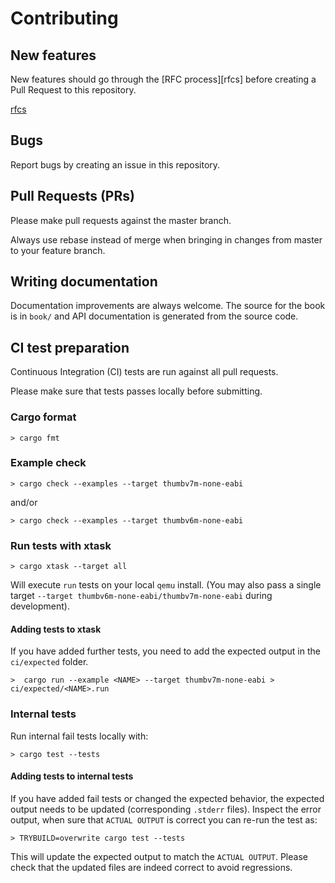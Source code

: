 # Contributing

## New features

New features should go through the [RFC process][rfcs] before creating a Pull Request to this repository.

[rfcs](https://github.com/rtic-rs/rfcs)

## Bugs

Report bugs by creating an issue in this repository.

## Pull Requests (PRs)

Please make pull requests against the master branch.

Always use rebase instead of merge when bringing in changes from master to your feature branch.

## Writing documentation

Documentation improvements are always welcome.
The source for the book is in `book/` and API documentation is generated from the source code.

## CI test preparation

Continuous Integration (CI) tests are run against all pull requests.

Please make sure that tests passes locally before submitting.

### Cargo format

```shell
> cargo fmt
```

### Example check

```shell
> cargo check --examples --target thumbv7m-none-eabi
```

and/or

```shell
> cargo check --examples --target thumbv6m-none-eabi
```

### Run tests with xtask

```shell
> cargo xtask --target all
```

Will execute `run` tests on your local `qemu` install.
(You may also pass a single target `--target thumbv6m-none-eabi/thumbv7m-none-eabi` during development).

#### Adding tests to xtask

If you have added further tests, you need to add the expected output in the `ci/expected` folder.

```shell
>  cargo run --example <NAME> --target thumbv7m-none-eabi > ci/expected/<NAME>.run
```

### Internal tests

Run internal fail tests locally with:

```shell
> cargo test --tests
```

#### Adding tests to internal tests

If you have added fail tests or changed the expected behavior, the expected output needs to be updated (corresponding `.stderr` files).
Inspect the error output, when sure that `ACTUAL OUTPUT` is correct you can re-run the test as:

```shell
> TRYBUILD=overwrite cargo test --tests
```

This will update the expected output to match the `ACTUAL OUTPUT`.
Please check that the updated files are indeed correct to avoid regressions.
